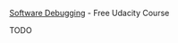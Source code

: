 [Software Debugging](https://www.udacity.com/course/software-debugging--cs259) - Free Udacity Course

TODO
